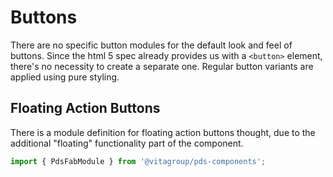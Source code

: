 # Buttons

There are no specific button modules for the default look and feel of buttons. Since the html 5 spec
already provides us with a `<button>` element, there's no necessity to create a separate one. Regular
button variants are applied using pure styling.

## Floating Action Buttons

There is a module definition for floating action buttons thought, due to the additional "floating"
functionality part of the component.

```typescript
import { PdsFabModule } from '@vitagroup/pds-components';
```
